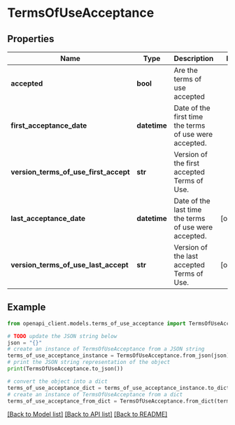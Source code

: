 # TermsOfUseAcceptance


## Properties

Name | Type | Description | Notes
------------ | ------------- | ------------- | -------------
**accepted** | **bool** | Are the terms of use accepted | 
**first_acceptance_date** | **datetime** | Date of the first time the terms of use were accepted. | 
**version_terms_of_use_first_accept** | **str** | Version of the first accepted Terms of Use. | 
**last_acceptance_date** | **datetime** | Date of the last time the terms of use were accepted. | [optional] 
**version_terms_of_use_last_accept** | **str** | Version of the last accepted Terms of Use. | [optional] 

## Example

```python
from openapi_client.models.terms_of_use_acceptance import TermsOfUseAcceptance

# TODO update the JSON string below
json = "{}"
# create an instance of TermsOfUseAcceptance from a JSON string
terms_of_use_acceptance_instance = TermsOfUseAcceptance.from_json(json)
# print the JSON string representation of the object
print(TermsOfUseAcceptance.to_json())

# convert the object into a dict
terms_of_use_acceptance_dict = terms_of_use_acceptance_instance.to_dict()
# create an instance of TermsOfUseAcceptance from a dict
terms_of_use_acceptance_from_dict = TermsOfUseAcceptance.from_dict(terms_of_use_acceptance_dict)
```
[[Back to Model list]](../README.md#documentation-for-models) [[Back to API list]](../README.md#documentation-for-api-endpoints) [[Back to README]](../README.md)


